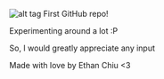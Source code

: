 ![alt tag](https://lh4.googleusercontent.com/-R9JELK5C4fM/VAkdl5pbG4I/AAAAAAAAAaQ/sD7Hf1mHofE/w1134-h709-no/photo.jpg)
First GitHub repo!

Experimenting around a lot :P

So, I would greatly appreciate any input 

Made with love by Ethan Chiu <3
